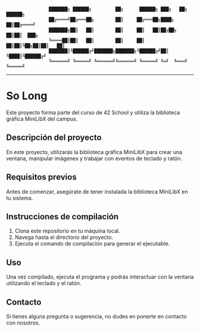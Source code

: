 
					███████╗ ██████╗         ██╗      ██████╗ ███╗   ██╗ ██████╗ 
					██╔════╝██╔═══██╗        ██║     ██╔═══██╗████╗  ██║██╔════╝ 
					███████╗██║   ██║        ██║     ██║   ██║██╔██╗ ██║██║  ███╗
					╚════██║██║   ██║        ██║     ██║   ██║██║╚██╗██║██║   ██║
					███████║╚██████╔╝███████╗███████╗╚██████╔╝██║ ╚████║╚██████╔╝
					╚══════╝ ╚═════╝ ╚══════╝╚══════╝ ╚═════╝ ╚═╝  ╚═══╝ ╚═════╝ 

---
# So Long

Este proyecto forma parte del curso de 42 School y utiliza la biblioteca gráfica MiniLibX del campus.

## Descripción del proyecto

En este proyecto, utilizarás la biblioteca gráfica MiniLibX para crear una ventana, manipular imágenes y trabajar con eventos de teclado y ratón.

## Requisitos previos

Antes de comenzar, asegúrate de tener instalada la biblioteca MiniLibX en tu sistema.

## Instrucciones de compilación

1. Clona este repositorio en tu máquina local.
2. Navega hasta el directorio del proyecto.
3. Ejecuta el comando de compilación para generar el ejecutable.

## Uso

Una vez compilado, ejecuta el programa y podrás interactuar con la ventana utilizando el teclado y el ratón.


## Contacto

Si tienes alguna pregunta o sugerencia, no dudes en ponerte en contacto con nosotros.


